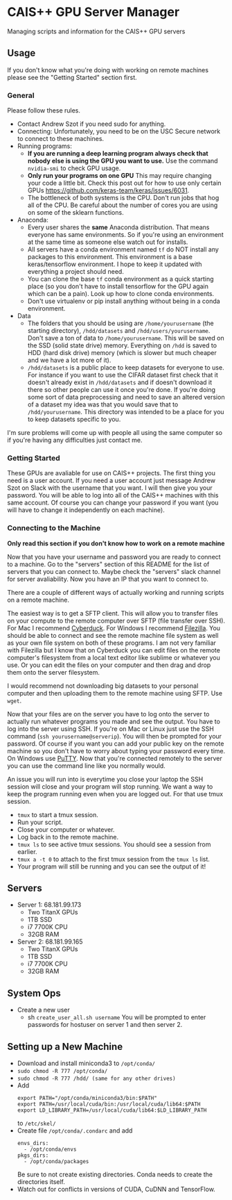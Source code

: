 # CAIS++ GPU Server Manager
Managing scripts and information for the CAIS++ GPU servers 

## Usage
If you don't know what you're doing with working on remote machines please see
the "Getting Started" section first.

### General
Please follow these rules.
- Contact Andrew Szot if you need sudo for anything. 
- Connecting: Unfortunately, you need to be on the USC Secure network to connect to
  these machines.
- Running programs:
  - **If you are running a deep learning program always check that nobody else is using the GPU you want to use.** Use the command `nvidia-smi` to check GPU usage.
  - **Only run your programs on one GPU** This may require changing your code a
    little bit. Check this post out for how to use only certain GPUs
    https://github.com/keras-team/keras/issues/6031.
  - The bottleneck of both systems is the CPU. Don't run jobs that hog all of
    the CPU. Be careful about the number of cores you are using on some of the
    sklearn functions.
- Anaconda:
  - Every user shares the **same** Anaconda distribution. That means everyone has
    same environments. So if you're using an environment at the same time as
    someone else watch out for installs. 
  - All servers have a conda environment named `tf` do NOT install any packages
    to this environment. This environment is a base keras/tensorflow
    environment. I hope to keep it updated with everything a project should
    need. 
  - You can clone the base `tf` conda environment as a quick starting place (so
    you don't have to install tensorflow for the GPU again which can be a
    pain). Look up how to clone conda environments.
  - Don't use virtualenv or pip install anything without being in a conda
    environment.
- Data
  - The folders that you should be using are `/home/yourusername` (the starting
    directory), `/hdd/datasets` and `/hdd/users/yourusername`. Don't save a ton
    of data to `/home/yourusername`. This will be saved on the SSD (solid state
    drive) memory. Everything on `/hdd` is saved to HDD (hard disk drive)
    memory (which is slower but much cheaper and we have a lot more of it). 
  - `/hdd/datasets` is a public place to keep datasets for everyone to use. For
    instance if you want to use the CIFAR dataset first check that it doesn't
    already exist in `/hdd/datasets` and if doesn't download it there so other
    people can use it once you're done. If you're doing some sort of data
    preprocessing and need to save an altered version of a dataset my idea was
    that you would save that to `/hdd/yourusername`. This directory was
    intended to be a place for you to keep datasets specific to you. 

I'm sure problems will come up with people all using the same computer so if
you're having any difficulties just contact me. 

### Getting Started
These GPUs are avaliable for use on CAIS++ projects. The first thing you need
is a user account. If you need a user account just message Andrew Szot on
Slack with the username that you want. I will then give you your password. You
will be able to log into all of the CAIS++ machines with this same account. Of
course you can change your password if you want (you will have to change it
independently on each machine). 

### Connecting to the Machine
**Only read this section if you don't know how to work on a remote
machine**

Now that you have your username and password you are ready to connect to a
machine. Go to the "servers" section of this README for the list of servers
that you can connect to. Maybe check the "servers" slack channel for
server avaliability. Now you have an IP that you want to connect to.

There are a couple of different ways of actually working and running scripts on
a remote machine. 

The easiest way is to get a SFTP client. This will allow you to transfer files
on your compute to the remote computer over SFTP (file transfer over SSH). For
Mac I recommend [Cyberduck](https://cyberduck.io/?l=en). For Windows I
recommend [Filezilla](https://filezilla-project.org/). You should be able to
connect and see the remote machine file system as well as your own file system
on both of these programs. I am not very familiar with Filezilla but I know
that on Cyberduck you can edit files on the remote computer's filesystem from a
local text editor like sublime or whatever you use. Or you can edit the files
on your computer and then drag and drop them onto the server filesystem. 

I would recommend not downloading big datasets to your personal computer and
then uploading them to the remote machine using SFTP. Use `wget`.

Now that your files are on the server you have to log onto the server to
actually run whatever programs you made and see the output. You have to log
into the server using SSH. If you're on Mac or Linux just use the SSH command
(`ssh yourusername@serverip`). You will then be prompted for your password. Of
course if you want you can add your public key on the remote machine so you
don't have to worry about typing your password every time. On Windows use
[PuTTY](http://www.putty.org/). Now that you're connected remotely to the
server you can use the command line like you normally would. 

An issue you will run into is everytime you close your laptop the SSH session
will close and your program will stop running. We want a way to keep the
program running even when you are logged out. For that use tmux session.
- `tmux` to start a tmux session. 
- Run your script. 
- Close your computer or whatever. 
- Log back in to the remote machine. 
- `tmux ls` to see active tmux sessions. You should see a session from earlier.
- `tmux a -t 0` to attach to the first tmux session from the `tmux ls` list.
- Your program will still be running and you can see the output of it!

## Servers
- Server 1: 68.181.99.173
  - Two TitanX GPUs
  - 1TB SSD
  - i7 7700K CPU
  - 32GB RAM
- Server 2: 68.181.99.165
  - Two TitanX GPUs
  - 1TB SSD
  - i7 7700K CPU
  - 32GB RAM

## System Ops
- Create a new user
  - sh `create_user_all.sh username` You will be prompted to enter passwords for hostuser on server 1 and then server 2.

## Setting up a New Machine
- Download and install miniconda3 to `/opt/conda/`
- `sudo chmod -R 777 /opt/conda/`
- `sudo chmod -R 777 /hdd/ (same for any other drives)`
- Add
  ```
  export PATH="/opt/conda/miniconda3/bin:$PATH"
  export PATH=/usr/local/cuda/bin:/usr/local/cuda/lib64:$PATH
  export LD_LIBRARY_PATH=/usr/local/cuda/lib64:$LD_LIBRARY_PATH
  ```
  to `/etc/skel/`
- Create file `/opt/conda/.condarc` and add
  ```
  envs_dirs:
    - /opt/conda/envs
  pkgs_dirs:
    - /opt/conda/packages
  ```
  Be sure to not create existing directories. Conda needs to create the
  directories itself.
- Watch out for conflicts in versions of CUDA, CuDNN and TensorFlow.
